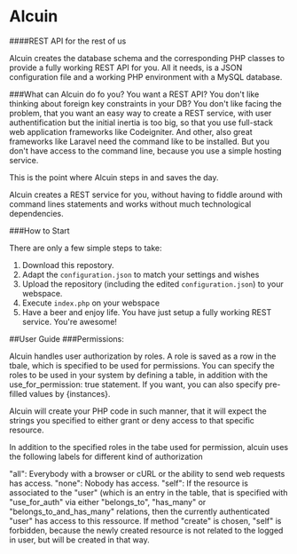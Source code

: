 # Alcuin
####REST API for the rest of us

Alcuin creates the database schema and the corresponding PHP classes to provide a fully working REST API for you.
All it needs, is a JSON configuration file and a working PHP environment with a MySQL database.

###What can Alcuin do fo you?
You want a REST API? You don't like thinking about foreign key constraints in your DB? You don't like facing the problem, that you want an easy way to create a REST service, with user authentification but the initial inertia is too big, so that you use full-stack web application frameworks like Codeigniter. And other, also great frameworks like Laravel need the command like to be installed. But you don't have access to the command line, because you use a simple hosting service.

This is the point where Alcuin steps in and saves the day.

Alcuin creates a REST service for you, without having to fiddle around with command lines statements and works without much technological dependencies.

###How to Start

There are only a few simple steps to take:

1. Download this repostory.
2. Adapt the `configuration.json` to match your settings and wishes
3. Upload the repository (including the edited `configuration.json`) to your webspace.
4. Execute `index.php` on your webspace
5. Have a beer and enjoy life. You have just setup a fully working REST service. You're awesome!


##User Guide
###Permissions:

Alcuin handles user authorization by roles. A role is saved as a row in the tbale, which is specified to be used for permissions. You can specify the roles to be used in your system by defining a table, in addition with the use_for_permission: true statement. If you want, you can also specify pre-filled values by {instances}.

Alcuin will create your PHP code in such manner, that it will expect the strings you specified to either grant or deny access to that specific resource.

In addition to the specified roles in the tabe used for permission, alcuin uses the following labels for different kind of authorization

"all": Everybody with a browser or cURL or the ability to send web requests has access.
"none": Nobody has access.
"self": If the resource is associated to the "user" (which is an entry in the table, that is specified with "use_for_auth" via either "belongs_to", "has_many" or "belongs_to_and_has_many" relations, then the currently authenticated "user" has access to this ressource. If method "create" is chosen, "self" is forbidden, because the newly created resource is not related to the logged in user, but will be created in that way.